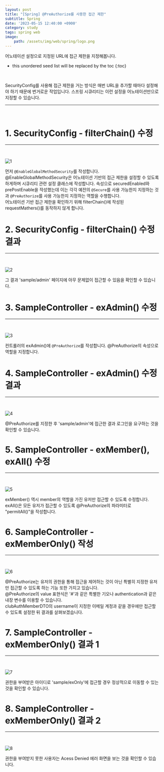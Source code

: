 ```yaml
---
layout: post
title: "[Spring] @PreAuthorize를 사용한 접근 제한"
subtitle: Spring
date: '2023-05-15 12:40:00 +0900'
category: study
tags: spring web
image:
    path: /assets/img/web/spring/logo.png
---
```


어노테이션 설정으로 지정된 URL에 접근 제한을 지정해봅니다.

<!--more-->

* this unordered seed list will be replaced by the toc
{:toc}
<br>

SecurityConfig를 사용해 접근 제한을 거는 방식은 매번 URL을 추가할 때마다 설정해야 하기 때문에 번거로운 작업입니다. 스프링 시큐리티는 이런 설정을 어노테이션만으로 지정할 수 있습니다.<br>

---
<br>

# 1. SecurityConfig - filterChain() 수정
---
<br>

![1](/assets/img/web/spring/2023-05-15-[Spring]_PreAuthorize를_사용한_접근_제한/1.png)
<br>

먼저 `@EnableGlobalMethodSecurity`를 작성합니다. @EnableGlobalMethodSecurity은 어노테이션 기반의 접근 제한을 설정할 수 있도록 하게하며 시큐리티 관련 설정 클래스에 작성합니다. 속성으로 securedEnabled와 prePostEnable을 작성했는데 이는 각각 예전의 `@Secure`를 사용 가능한지 지정하는 것과 `@PreAuthorize`를 사용 가능한지 지정하는 역할을 수행합니다.<br>
어노테이션 기반 접근 제한을 확인하기 위해 filterChain()에 작성된 requestMathers()를 동작하지 않게 합니다.<br>

# 2. SecurityConfig - filterChain() 수정 결과
---
<br>

![2](/assets/img/web/spring/2023-05-15-[Spring]_PreAuthorize를_사용한_접근_제한/2.png)
<br>

그 결과 'sample/admin' 페이지에 아무 문제없이 접근할 수 있음을 확인할 수 있습니다.<br>


# 3. SampleController - exAdmin() 수정
---
<br>

![3](/assets/img/web/spring/2023-05-15-[Spring]_PreAuthorize를_사용한_접근_제한/3.png)
<br>

컨트롤러의 exAdmin()에 `@PreAuthorize`를 작성합니다. @PreAuthorize의 속성으로 역할을 지정합니다.<br>


# 4. SampleController - exAdmin() 수정 결과
---
<br>

![4](/assets/img/web/spring/2023-05-15-[Spring]_PreAuthorize를_사용한_접근_제한/4.png)
<br>

@PreAuthorize를 지정한 후 'sample/admin'에 접근한 결과 로그인을 요구하는 것을 확인할 수 있습니다.<br>


# 5. SampleController - exMember(), exAll() 수정
---
<br>

![5](/assets/img/web/spring/2023-05-15-[Spring]_PreAuthorize를_사용한_접근_제한/5.png)
<br>

exMember() 역시 member의 역할을 가진 유저만 접근할 수 있도록 수정합니다.<br>
exAll()은 모든 유저가 접근할 수 있도록 @PreAuthorize의 파라미터로 "permitAll()"을 작성합니다.<br>


# 6. SampleController - exMemberOnly() 작성
---
<br>

![6](/assets/img/web/spring/2023-05-15-[Spring]_PreAuthorize를_사용한_접근_제한/6.png)
<br>

@PreAuthorize는 유저의 권한을 통해 접근을 제어하는 것이 아닌 특별히 지정한 유저만 접근할 수 있도록 하는 기능 또한 가지고 있습니다.<br>
@PreAuthorize의 value 표현식은 '#'과 같은 특별한 기오나 authentication과 같은 내장 변수를 이용할 수 있습니다.<br>
clubAuthMemberDTO의 username이 지정한 이메일 계정과 같을 경우에만 접근할 수 있도록 설정한 뒤 결과를 살펴보겠습니다.<br>


# 7. SampleController - exMemberOnly() 결과 1
---
<br>

![7](/assets/img/web/spring/2023-05-15-[Spring]_PreAuthorize를_사용한_접근_제한/7.png)
<br>

권한을 부여받은 아이디로 'sample/exOnly'에 접근할 경우 정상적으로 이동할 수 있는 것을 확인할 수 있습니다.<br>


# 8. SampleController - exMemberOnly() 결과 2
---
<br>

![8](/assets/img/web/spring/2023-05-15-[Spring]_PreAuthorize를_사용한_접근_제한/8.png)
<br>

권한을 부여받지 못한 사용자는 Acess Denied 에러 화면을 보는 것을 확인할 수 있습니다.<br>
